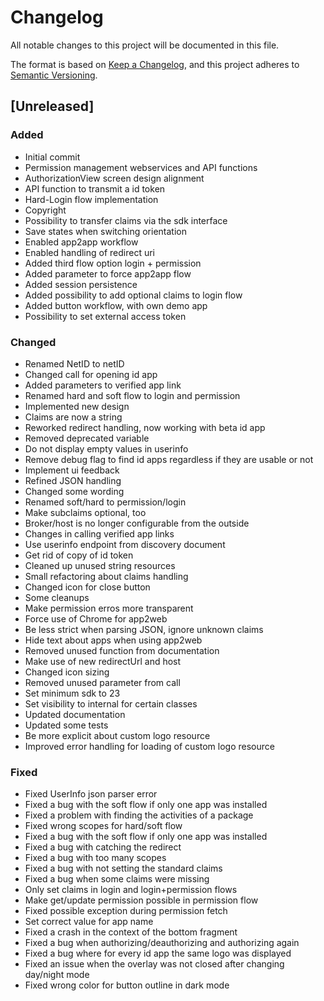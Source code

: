 # Changelog
All notable changes to this project will be documented in this file.

The format is based on [Keep a Changelog](https://keepachangelog.com/en/1.0.0/),
and this project adheres to [Semantic Versioning](https://semver.org/spec/v2.0.0.html).

## [Unreleased]
### Added
- Initial commit
- Permission management webservices and API functions
- AuthorizationView screen design alignment
- API function to transmit a id token
- Hard-Login flow implementation
- Copyright 
- Possibility to transfer claims via the sdk interface
- Save states when switching orientation
- Enabled app2app workflow
- Enabled handling of redirect uri
- Added third flow option login + permission
- Added parameter to force app2app flow
- Added session persistence
- Added possibility to add optional claims to login flow
- Added button workflow, with own demo app
- Possibility to set external access token

### Changed
- Renamed NetID to netID
- Changed call for opening id app
- Added parameters to verified app link
- Renamed hard and soft flow to login and permission
- Implemented new design
- Claims are now a string
- Reworked redirect handling, now working with beta id app
- Removed deprecated variable
- Do not display empty values in userinfo
- Remove debug flag to find id apps regardless if they are usable or not
- Implement ui feedback
- Refined JSON handling
- Changed some wording
- Renamed soft/hard to permission/login
- Make subclaims optional, too
- Broker/host is no longer configurable from the outside
- Changes in calling verified app links
- Use userinfo endpoint from discovery document
- Get rid of copy of id token
- Cleaned up unused string resources
- Small refactoring about claims handling
- Changed icon for close button
- Some cleanups
- Make permission erros more transparent
- Force use of Chrome for app2web 
- Be less strict when parsing JSON, ignore unknown claims
- Hide text about apps when using app2web
- Removed unused function from documentation
- Make use of new redirectUrl and host
- Changed icon sizing
- Removed unused parameter from call
- Set minimum sdk to 23
- Set visibility to internal for certain classes
- Updated documentation
- Updated some tests
- Be more explicit about custom logo resource
- Improved error handling for loading of custom logo resource

### Fixed
- Fixed UserInfo json parser error
- Fixed a bug with the soft flow if only one app was installed
- Fixed a problem with finding the activities of a package
- Fixed wrong scopes for hard/soft flow
- Fixed a bug with the soft flow if only one app was installed
- Fixed a bug with catching the redirect
- Fixed a bug with too many scopes
- Fixed a bug with not setting the standard claims
- Fixed a bug when some claims were missing
- Only set claims in login and login+permission flows
- Make get/update permission possible in permission flow
- Fixed possible exception during permission fetch
- Set correct value for app name
- Fixed a crash in the context of the bottom fragment
- Fixed a bug when authorizing/deauthorizing and authorizing again
- Fixed a bug where for every id app the same logo was displayed
- Fixed an issue when the overlay was not closed after changing day/night mode
- Fixed wrong color for button outline in dark mode

 
